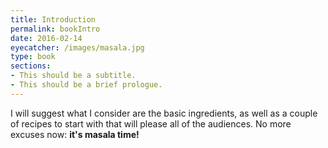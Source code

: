 ```yaml
---
title: Introduction 
permalink: bookIntro
date: 2016-02-14
eyecatcher: /images/masala.jpg
type: book
sections:
- This should be a subtitle.
- This should be a brief prologue.
---
```


I will suggest what I consider are the basic ingredients, as well as a couple of recipes to start with that will please all of the audiences. 
No more excuses now: **it's masala time!**
